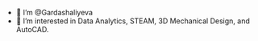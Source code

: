 - 👋 I’m @Gardashaliyeva
- 👀 I’m interested in Data Analytics, STEAM, 3D Mechanical Design, and AutoCAD.
<!---
Gardashaliyeva/Gardashaliyeva is a ✨ special ✨ repository because its `README.md` (this file) appears on your GitHub profile.
You can click the Preview link to take a look at your changes.
--->
